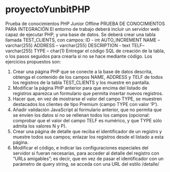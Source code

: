 # proyectoYunbitPHP
Prueba de conocimientos PHP Junior Offline
PRUEBA DE CONOCIMIENTOS PARA INTEGRACIÓN
El entorno de trabajo deberá incluir un servidor web capaz de ejecutar PHP, y una base de
datos. Se deberá crear una tabla llamada TEST_CLIENTS, con campos:
   ID - int AUTO_INCREMENT
   NAME – varchar(255)
   ADDRESS – varchar(255)
   DESCRIPTION - text
   TELF– varchar(255)
   TYPE – char(1)
Entregar el código SQL de creación de la tabla, o los pasos seguidos para crearla si no se
hace mediante código.
Los ejercicios propuestos son:
1) Crear una página PHP que se conecte a la base de datos descrita, obtenga el contenido de los
campos NAME, ADDRESS y TELF de todos los registros de la tabla TEST_CLIENTS y los muestre
en pantalla.
2) Modificar la página PHP anterior para que encima del listado de registros aparezca un
formulario que permita insertar nuevos registros.
3) Hacer que, en vez de mostrarse el valor del campo TYPE, se muestren destacados los clientes
de tipo Premium (campo TYPE con valor ‘P’).
4) Añadir validación JavaScript al formulario anterior, que no permita que se envíen los datos si
no se rellenan todos los campos (opcional: comprobar que el valor del campo TELF es
numérico, y que TYPE sólo admita los valores N y P).
5) Crear una página de detalle que reciba el identificador de un registro y muestre todos sus
campos; enlazar los registros desde el listado a esta página.
6) Modificar el código, e indicar las configuraciones especiales del servidor si fueran necesarias,
para acceder al detalle del registro con “URLs amigables”; es decir, que en vez de pasar el
identificador con un parámetro de query string, se acceda con una URL del estilo
/detalle/<nombre-del-registro>
